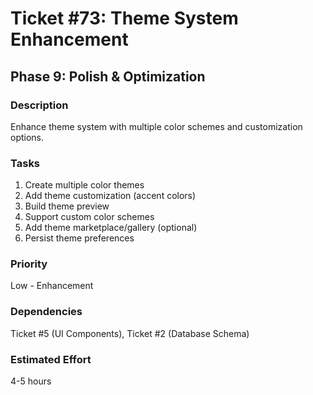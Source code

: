 # Ticket #73: Theme System Enhancement

## Phase 9: Polish & Optimization

### Description
Enhance theme system with multiple color schemes and customization options.

### Tasks
1) Create multiple color themes  
2) Add theme customization (accent colors)  
3) Build theme preview  
4) Support custom color schemes  
5) Add theme marketplace/gallery (optional)  
6) Persist theme preferences  

### Priority
Low - Enhancement

### Dependencies
Ticket #5 (UI Components), Ticket #2 (Database Schema)

### Estimated Effort
4-5 hours
